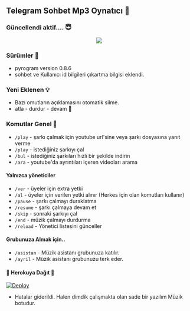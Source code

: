 <h2 align="centre">Telegram Sohbet Mp3 Oynatıcı 🎵</h2>

### Güncellendi aktif.... 😇
<p align="center">
  <img src="https://telegra.ph/file/a4fa687ed647cfef52402.jpg">
</p> 

<h3>Sürümler 📮</h3>

- pyrogram version 0.8.6
- sohbet ve Kullanıcı id bilgileri çıkartma bilgisi eklendi. 

<h3>Yeni Eklenen 💡</h3>

- Bazı omutların açıklamasını otomatik silme. 
- atla - durdur - devam 🤔
### Komutlar Genel 🍭
- `/play` - şarkı çalmak için youtube url'sine veya şarkı dosyasına yanıt verme
- `/play` - istediğiniz şarkıyı çal
- `/bul` - istediğiniz şarkıları hızlı bir şekilde indirin 
- `/ara` - youtube'da ayrıntıları içeren videoları arama

#### Yalnızca yöneticiler 
- `/ver` - üyeler için extra yetki 
- `/al` - üyeler için verilen yetki alınır (Herkes için olan komutları kullanır) 
- `/pause` - şarkı çalmayı duraklatma 
- `/resume` - şarkı çalmaya devam et 
- `/skip` - sonraki şarkıyı çal 
- `/end` - müzik çalmayı durdurma
- `/reload` - Yönetici listesini günceller
#### Grubunuza Almak için.. 
- `/asistan` - Müzik asistanı  grubunuza katılır. 
- `/ayril` - Müzik asistanı grubunuzu terk eder. 

<h4>🔺 Herokuya Dağıt 🔻</h4>

[![Deploy](https://www.herokucdn.com/deploy/button.svg)](https://heroku.com/deploy?template=https://github.com/Mehmetbaba55/EfsaneMusic)

- Hatalar giderildi. Halen dimdik çalışmakta olan sade bir yazılım Müzik botudur. 
